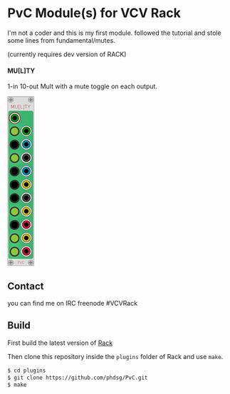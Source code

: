 
# PvC Module(s) for VCV Rack

I'm not a coder and this is my first module.
followed the tutorial and stole some lines from fundamental/mutes.

(currently requires dev version of RACK)

#### MU[L]TY

1-in 10-out Mult with a mute toggle on each output.
 
![Multy](/images/Multy.PNG?raw=true "Multy")


## Contact

you can find me on IRC freenode #VCVRack


## Build

First build the latest version of [Rack](https://github.com/VCVRack/Rack) 

Then clone this repository inside the `plugins` folder of Rack and use `make`.

```
$ cd plugins
$ git clone https://github.com/phdsg/PvC.git
$ make
```
